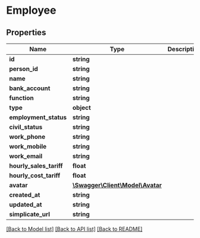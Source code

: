 # Employee

## Properties

 Name                    | Type                                          | Description | Notes      
-------------------------|-----------------------------------------------|-------------|------------
 **id**                  | **string**                                    |             | [optional] 
 **person_id**           | **string**                                    |             | [optional] 
 **name**                | **string**                                    |             | [optional] 
 **bank_account**        | **string**                                    |             | [optional] 
 **function**            | **string**                                    |             | [optional] 
 **type**                | **object**                                    |             | [optional] 
 **employment_status**   | **string**                                    |             | [optional] 
 **civil_status**        | **string**                                    |             | [optional] 
 **work_phone**          | **string**                                    |             | [optional] 
 **work_mobile**         | **string**                                    |             | [optional] 
 **work_email**          | **string**                                    |             | [optional] 
 **hourly_sales_tariff** | **float**                                     |             | [optional] 
 **hourly_cost_tariff**  | **float**                                     |             | [optional] 
 **avatar**              | [**\Swagger\Client\Model\Avatar**](Avatar.md) |             | [optional] 
 **created_at**          | **string**                                    |             | [optional] 
 **updated_at**          | **string**                                    |             | [optional] 
 **simplicate_url**      | **string**                                    |             | [optional] 

[[Back to Model list]](../../README.md#documentation-for-models) [[Back to API list]](../../README.md#documentation-for-api-endpoints) [[Back to README]](../../README.md)


